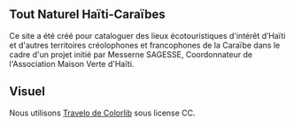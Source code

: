 Tout Naturel Haïti-Caraïbes
-----

Ce site a été créé pour cataloguer des lieux écotouristiques d'intérêt d’Haïti et d'autres territoires créolophones et francophones de la Caraïbe dans le cadre d'un projet initié par Messerne SAGESSE, Coordonnateur de l'Association Maison Verte d'Haïti.

Visuel
-----

Nous utilisons [Travelo de Colorlib](https://preview.colorlib.com/theme/travelo/) sous license CC.
